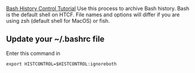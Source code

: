 [Bash History Control Tutorial](https://opensource.com/article/20/6/bash-history-control)
Use this process to archive Bash history. 
Bash is the default shell on HTCF. File names and options will differ if you are using zsh (default shell for MacOS) or fish.

## Update your ~/.bashrc file


Enter this command in
```
export HISTCONTROL=$HISTCONTROL:ignoreboth
```


